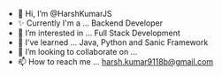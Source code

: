 - 👋 Hi, I’m @HarshKumarJS
- ✨ Currently I'm a ... Backend Developer
- 👀 I’m interested in ... Full Stack Development
- 🌱 I've learned ... Java, Python and Sanic Framework
- 💞️ I’m looking to collaborate on ...
- 📫 How to reach me ... harsh.kumar9118b@gmail.com

<!---
HarshKumarJS/HarshKumarJS is a ✨ special ✨ repository because its `README.md` (this file) appears on your GitHub profile.
You can click the Preview link to take a look at your changes.
--->

